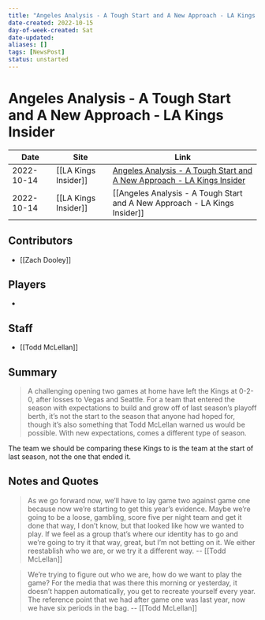 ```yaml
---
title: "Angeles Analysis - A Tough Start and A New Approach - LA Kings Insider"
date-created: 2022-10-15
day-of-week-created: Sat
date-updated: 
aliases: []
tags: [NewsPost]
status: unstarted
---
```


# Angeles Analysis - A Tough Start and A New Approach - LA Kings Insider

Date | Site | Link
---|---|---
2022-10-14 | [[LA Kings Insider]] | [Angeles Analysis - A Tough Start and A New Approach - LA Kings Insider](https://lakingsinsider.com/2022/10/14/angeles-analysis-a-tough-start-a-new-approach/)
2022-10-14 | [[LA Kings Insider]] | [[Angeles Analysis - A Tough Start and A New Approach - LA Kings Insider]]


## Contributors
- [[Zach Dooley]]


## Players
- 


## Staff
- [[Todd McLellan]]


## Summary
> A challenging opening two games at home have left the Kings at 0-2-0, after losses to Vegas and Seattle. For a team that entered the season with expectations to build and grow off of last season’s playoff berth, it’s not the start to the season that anyone had hoped for, though it’s also something that Todd McLellan warned us would be possible. With new expectations, comes a different type of season.

The team we should be comparing these Kings to is the team at the start of last season, not the one that ended it.

## Notes and Quotes
> As we go forward now, we’ll have to lay game two against game one because now we’re starting to get this year’s evidence. Maybe we’re going to be a loose, gambling, score five per night team and get it done that way, I don’t know, but that looked like how we wanted to play. If we feel as a group that’s where our identity has to go and we’re going to try it that way, great, but I’m not betting on it. We either reestablish who we are, or we try it a different way.   -- [[Todd McLellan]]

> We’re trying to figure out who we are, how do we want to play the game? For the media that was there this morning or yesterday, it doesn’t happen automatically, you get to recreate yourself every year. The reference point that we had after game one was last year, now we have six periods in the bag.  -- [[Todd McLellan]]



